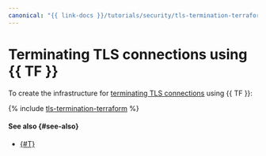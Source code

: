 ```yaml
---
canonical: "{{ link-docs }}/tutorials/security/tls-termination-terraform"
---
```


# Terminating TLS connections using {{ TF }}

To create the infrastructure for [terminating TLS connections](index.md) using {{ TF }}:

{% include [tls-termination-terraform](../../../_tutorials/security/tls-termination-terraform.md) %}

#### See also {#see-also}

* [{#T}](console.md)